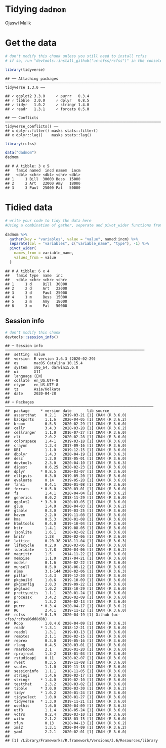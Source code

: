Tidying `dadmom`
================
Ojaswi Malik

# Get the data

``` r
# don't modify this chunk unless you still need to install rcfss
# if so, run "devtools::install_github("uc-cfss/rcfss")" in the console first

library(tidyverse)
```

    ## ── Attaching packages ─────────────────────────────────────────────────────────────────────────────── tidyverse 1.3.0 ──

    ## ✓ ggplot2 3.3.0     ✓ purrr   0.3.4
    ## ✓ tibble  3.0.0     ✓ dplyr   0.8.5
    ## ✓ tidyr   1.0.2     ✓ stringr 1.4.0
    ## ✓ readr   1.3.1     ✓ forcats 0.5.0

    ## ── Conflicts ────────────────────────────────────────────────────────────────────────────────── tidyverse_conflicts() ──
    ## x dplyr::filter() masks stats::filter()
    ## x dplyr::lag()    masks stats::lag()

``` r
library(rcfss)

data("dadmom")
dadmom
```

    ## # A tibble: 3 x 5
    ##   famid named  incd namem  incm
    ##   <dbl> <chr> <dbl> <chr> <dbl>
    ## 1     1 Bill  30000 Bess  15000
    ## 2     2 Art   22000 Amy   18000
    ## 3     3 Paul  25000 Pat   50000

# Tidied data

``` r
# write your code to tidy the data here
#Using a combination of gather, seperate and pivot_wider functions from tidyr 
  
dadmom %>%
  gather(key = "variables", value = "value", named:incm) %>%
  separate(col = "variables", c("variable_name", "type"), -1) %>%
  pivot_wider(
    names_from = variable_name,
    values_from = value
  )
```

    ## # A tibble: 6 x 4
    ##   famid type  name  inc  
    ##   <dbl> <chr> <chr> <chr>
    ## 1     1 d     Bill  30000
    ## 2     2 d     Art   22000
    ## 3     3 d     Paul  25000
    ## 4     1 m     Bess  15000
    ## 5     2 m     Amy   18000
    ## 6     3 m     Pat   50000

## Session info

``` r
# don't modify this chunk
devtools::session_info()
```

    ## ─ Session info ───────────────────────────────────────────────────────────────
    ##  setting  value                       
    ##  version  R version 3.6.3 (2020-02-29)
    ##  os       macOS Catalina 10.15.4      
    ##  system   x86_64, darwin15.6.0        
    ##  ui       X11                         
    ##  language (EN)                        
    ##  collate  en_US.UTF-8                 
    ##  ctype    en_US.UTF-8                 
    ##  tz       Asia/Kolkata                
    ##  date     2020-04-28                  
    ## 
    ## ─ Packages ───────────────────────────────────────────────────────────────────
    ##  package     * version date       lib source                        
    ##  assertthat    0.2.1   2019-03-21 [1] CRAN (R 3.6.0)                
    ##  backports     1.1.6   2020-04-05 [1] CRAN (R 3.6.2)                
    ##  broom         0.5.5   2020-02-29 [1] CRAN (R 3.6.0)                
    ##  callr         3.4.3   2020-03-28 [1] CRAN (R 3.6.2)                
    ##  cellranger    1.1.0   2016-07-27 [1] CRAN (R 3.6.0)                
    ##  cli           2.0.2   2020-02-28 [1] CRAN (R 3.6.0)                
    ##  colorspace    1.4-1   2019-03-18 [1] CRAN (R 3.6.0)                
    ##  crayon        1.3.4   2017-09-16 [1] CRAN (R 3.6.0)                
    ##  DBI           1.1.0   2019-12-15 [1] CRAN (R 3.6.0)                
    ##  dbplyr        1.4.3   2020-04-19 [1] CRAN (R 3.6.3)                
    ##  desc          1.2.0   2018-05-01 [1] CRAN (R 3.6.0)                
    ##  devtools      2.3.0   2020-04-10 [1] CRAN (R 3.6.3)                
    ##  digest        0.6.25  2020-02-23 [1] CRAN (R 3.6.0)                
    ##  dplyr       * 0.8.5   2020-03-07 [1] CRAN (R 3.6.0)                
    ##  ellipsis      0.3.0   2019-09-20 [1] CRAN (R 3.6.0)                
    ##  evaluate      0.14    2019-05-28 [1] CRAN (R 3.6.0)                
    ##  fansi         0.4.1   2020-01-08 [1] CRAN (R 3.6.0)                
    ##  forcats     * 0.5.0   2020-03-01 [1] CRAN (R 3.6.0)                
    ##  fs            1.4.1   2020-04-04 [1] CRAN (R 3.6.2)                
    ##  generics      0.0.2   2018-11-29 [1] CRAN (R 3.6.0)                
    ##  ggplot2     * 3.3.0   2020-03-05 [1] CRAN (R 3.6.0)                
    ##  glue          1.4.0   2020-04-03 [1] CRAN (R 3.6.2)                
    ##  gtable        0.3.0   2019-03-25 [1] CRAN (R 3.6.0)                
    ##  haven         2.2.0   2019-11-08 [1] CRAN (R 3.6.0)                
    ##  hms           0.5.3   2020-01-08 [1] CRAN (R 3.6.0)                
    ##  htmltools     0.4.0   2019-10-04 [1] CRAN (R 3.6.0)                
    ##  httr          1.4.1   2019-08-05 [1] CRAN (R 3.6.0)                
    ##  jsonlite      1.6.1   2020-02-02 [1] CRAN (R 3.6.0)                
    ##  knitr         1.28    2020-02-06 [1] CRAN (R 3.6.0)                
    ##  lattice       0.20-38 2018-11-04 [1] CRAN (R 3.6.3)                
    ##  lifecycle     0.2.0   2020-03-06 [1] CRAN (R 3.6.0)                
    ##  lubridate     1.7.8   2020-04-06 [1] CRAN (R 3.6.2)                
    ##  magrittr      1.5     2014-11-22 [1] CRAN (R 3.6.0)                
    ##  memoise       1.1.0   2017-04-21 [1] CRAN (R 3.6.0)                
    ##  modelr        0.1.6   2020-02-22 [1] CRAN (R 3.6.0)                
    ##  munsell       0.5.0   2018-06-12 [1] CRAN (R 3.6.0)                
    ##  nlme          3.1-144 2020-02-06 [1] CRAN (R 3.6.3)                
    ##  pillar        1.4.3   2019-12-20 [1] CRAN (R 3.6.0)                
    ##  pkgbuild      1.0.6   2019-10-09 [1] CRAN (R 3.6.0)                
    ##  pkgconfig     2.0.3   2019-09-22 [1] CRAN (R 3.6.0)                
    ##  pkgload       1.0.2   2018-10-29 [1] CRAN (R 3.6.0)                
    ##  prettyunits   1.1.1   2020-01-24 [1] CRAN (R 3.6.0)                
    ##  processx      3.4.2   2020-02-09 [1] CRAN (R 3.6.0)                
    ##  ps            1.3.2   2020-02-13 [1] CRAN (R 3.6.0)                
    ##  purrr       * 0.3.4   2020-04-17 [1] CRAN (R 3.6.2)                
    ##  R6            2.4.1   2019-11-12 [1] CRAN (R 3.6.0)                
    ##  rcfss       * 0.1.9   2020-04-19 [1] Github (uc-cfss/rcfss@6dd8d8b)
    ##  Rcpp          1.0.4.6 2020-04-09 [1] CRAN (R 3.6.3)                
    ##  readr       * 1.3.1   2018-12-21 [1] CRAN (R 3.6.0)                
    ##  readxl        1.3.1   2019-03-13 [1] CRAN (R 3.6.0)                
    ##  remotes       2.1.1   2020-02-15 [1] CRAN (R 3.6.0)                
    ##  reprex        0.3.0   2019-05-16 [1] CRAN (R 3.6.0)                
    ##  rlang         0.4.5   2020-03-01 [1] CRAN (R 3.6.0)                
    ##  rmarkdown     2.1     2020-01-20 [1] CRAN (R 3.6.0)                
    ##  rprojroot     1.3-2   2018-01-03 [1] CRAN (R 3.6.0)                
    ##  rstudioapi    0.11    2020-02-07 [1] CRAN (R 3.6.0)                
    ##  rvest         0.3.5   2019-11-08 [1] CRAN (R 3.6.0)                
    ##  scales        1.1.0   2019-11-18 [1] CRAN (R 3.6.0)                
    ##  sessioninfo   1.1.1   2018-11-05 [1] CRAN (R 3.6.0)                
    ##  stringi       1.4.6   2020-02-17 [1] CRAN (R 3.6.0)                
    ##  stringr     * 1.4.0   2019-02-10 [1] CRAN (R 3.6.0)                
    ##  testthat      2.3.2   2020-03-02 [1] CRAN (R 3.6.0)                
    ##  tibble      * 3.0.0   2020-03-30 [1] CRAN (R 3.6.2)                
    ##  tidyr       * 1.0.2   2020-01-24 [1] CRAN (R 3.6.0)                
    ##  tidyselect    1.0.0   2020-01-27 [1] CRAN (R 3.6.0)                
    ##  tidyverse   * 1.3.0   2019-11-21 [1] CRAN (R 3.6.0)                
    ##  usethis       1.6.0   2020-04-09 [1] CRAN (R 3.6.3)                
    ##  utf8          1.1.4   2018-05-24 [1] CRAN (R 3.6.0)                
    ##  vctrs         0.2.4   2020-03-10 [1] CRAN (R 3.6.0)                
    ##  withr         2.1.2   2018-03-15 [1] CRAN (R 3.6.0)                
    ##  xfun          0.13    2020-04-13 [1] CRAN (R 3.6.2)                
    ##  xml2          1.3.1   2020-04-09 [1] CRAN (R 3.6.2)                
    ##  yaml          2.2.1   2020-02-01 [1] CRAN (R 3.6.0)                
    ## 
    ## [1] /Library/Frameworks/R.framework/Versions/3.6/Resources/library
